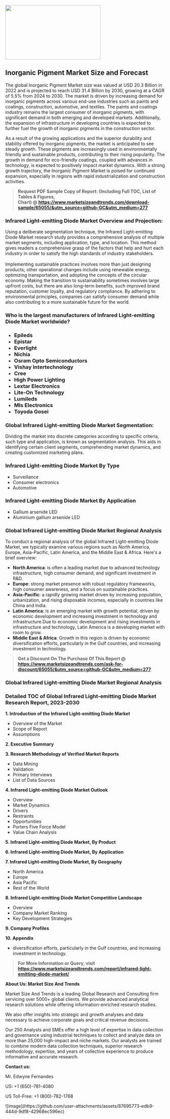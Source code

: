 <p><img class="alignnone size-medium wp-image-20088" src="https://ffe5etoiles.com/wp-content/uploads/2024/12/MST1-300x171.png" alt="" width="300" height="171" /></p><h2>Inorganic Pigment Market Size and Forecast</h2><p>The global Inorganic Pigment Market size was valued at USD 20.3 Billion in 2022 and is projected to reach USD 31.4 Billion by 2030, growing at a CAGR of 5.5% from 2024 to 2030. The market is driven by increasing demand for inorganic pigments across various end-use industries such as paints and coatings, construction, automotive, and textiles. The paints and coatings industry remains the largest consumer of inorganic pigments, with significant demand in both emerging and developed markets. Additionally, the expansion of infrastructure in developing countries is expected to further fuel the growth of inorganic pigments in the construction sector.</p><p>As a result of the growing applications and the superior durability and stability offered by inorganic pigments, the market is anticipated to see steady growth. These pigments are increasingly used in environmentally friendly and sustainable products, contributing to their rising popularity. The growth in demand for eco-friendly coatings, coupled with advances in technology, is expected to positively impact market dynamics. With a strong growth trajectory, the Inorganic Pigment Market is poised for continued expansion, especially in regions with rapid industrialization and construction activities.</p></p><blockquote id="" class=""><strong>Request PDF Sample Copy of Report: (Including Full TOC, List of Tables &amp; Figures, Chart)&nbsp;@&nbsp;<strong><a href="https://www.marketsizeandtrends.com/download-sample/65055/&utm_source=github-GC&utm_medium=277" target="_blank">https://www.marketsizeandtrends.com/download-sample/65055/&utm_source=github-GC&utm_medium=277</a></strong></strong></blockquote><h3 id="" class="">Infrared Light-emitting Diode Market&nbsp;Overview and Projection:</h3><p id="" class="">Using a deliberate segmentation technique, the Infrared Light-emitting Diode Market research study provides a comprehensive analysis of multiple market segments, including application, type, and location. This method gives readers a comprehensive grasp of the factors that help and hurt each industry in order to satisfy the high standards of industry stakeholders. <br /> <br />Implementing sustainable practices involves more than just designing products; other operational changes include using renewable energy, optimizing transportation, and adopting the concepts of the circular economy. Making the transition to sustainability sometimes involves large upfront costs, but there are also long-term benefits, such improved brand reputation, customer loyalty, and regulatory compliance. By adhering to environmental principles, companies can satisfy consumer demand while also contributing to a more sustainable future for the world.</p><h3 id="" class="">Who is the largest manufacturers of&nbsp;Infrared Light-emitting Diode Market worldwide?</h3><h3 class=""><p><ul><li>Epileds </li><li> Epistar </li><li> Everlight </li><li> Nichia </li><li> Osram Opto Semiconductors </li><li> Vishay Intertechnology </li><li> Cree </li><li> High Power Lighting </li><li> Lextar Electronics </li><li> Lite-On Technology </li><li> Lumileds </li><li> Mls Electronics </li><li> Toyoda Gosei</li></ul></p></h3><h3 id="" class="">Global&nbsp;Infrared Light-emitting Diode Market Segmentation:</h3><p id="" class="">Dividing the market into discrete categories according to specific criteria, such type and application, is known as segmentation analysis. This aids in identifying certain client segments, comprehending market dynamics, and creating customized marketing plans.</p><h3 id="" class="">Infrared Light-emitting Diode Market&nbsp;By Type</h3><p><p><ul><li>Surveillance</li><li> Consumer electronics</li><li> Automotive</p></li></ul></p></p><h3 id="" class="">Infrared Light-emitting Diode Market&nbsp;By Application</h3><p class=""><p><ul><li>Gallium arsenide LED</li><li> Aluminium gallium arsenide LED</li></ul></p></p><h3 id="" class="">Global Infrared Light-emitting Diode Market Regional Analysis</h3><p id="" class="">To conduct a regional analysis of the global Infrared Light-emitting Diode Market, we typically examine various regions such as North America, Europe, Asia-Pacific, Latin America, and the Middle East &amp; Africa. Here's a brief overview:</p><ul><li><strong>North America</strong>: is often a leading market due to advanced technology infrastructure, high consumer demand, and significant investment in R&amp;D.</li><li><strong>Europe</strong>: strong market presence with robust regulatory frameworks, high consumer awareness, and a focus on sustainable practices.</li><li><strong>Asia-Pacific</strong>: a rapidly growing market driven by increasing population, urbanization, and rising disposable incomes, especially in countries like China and India.</li><li><strong>Latin America</strong>: is an emerging market with growth potential, driven by economic development and increasing investment in technology and infrastructure.Due to economic development and rising investments in infrastructure and technology, Latin America is a developing market with room to grow.</li><li><strong>Middle East &amp; Africa</strong>: Growth in this region is driven by economic diversification efforts, particularly in the Gulf countries, and increasing investment in technology.</li></ul><blockquote id="" class=""><strong>Get a Discount On The Purchase Of This Report @ <strong><a href="https://www.marketsizeandtrends.com/ask-for-discount/65055/&utm_source=github-GC&utm_medium=277" target="_blank">https://www.marketsizeandtrends.com/ask-for-discount/65055/&utm_source=github-GC&utm_medium=277</a></strong></strong></blockquote><h3 id="" class="">Global Infrared Light-emitting Diode Market Regional Analysis</h3><h3 id="" class="">Detailed TOC of Global Infrared Light-emitting Diode Market Research Report, 2023-2030</h3><p id="" class=""><strong>1. Introduction of the Infrared Light-emitting Diode Market</strong></p><ul><li>Overview of the Market</li><li>Scope of Report</li><li>Assumptions</li></ul><p id="" class=""><strong>2. Executive Summary</strong></p><p id="" class=""><strong>3. Research Methodology of Verified Market Reports</strong></p><ul><li>Data Mining</li><li>Validation</li><li>Primary Interviews</li><li>List of Data Sources</li></ul><p id="" class=""><strong>4. Infrared Light-emitting Diode Market Outlook</strong></p><ul><li>Overview</li><li>Market Dynamics</li><li>Drivers</li><li>Restraints</li><li>Opportunities</li><li>Porters Five Force Model</li><li>Value Chain Analysis</li></ul><p id="" class=""><strong>5. Infrared Light-emitting Diode Market, By Product</strong></p><p id="" class=""><strong>6. Infrared Light-emitting Diode Market, By Application</strong></p><p id="" class=""><strong>7. Infrared Light-emitting Diode Market, By Geography</strong></p><ul><li>North America</li><li>Europe</li><li>Asia Pacific</li><li>Rest of the World</li></ul><p id="" class=""><strong>8. Infrared Light-emitting Diode Market Competitive Landscape</strong></p><ul><li>Overview</li><li>Company Market Ranking</li><li>Key Development Strategies</li></ul><p id="" class=""><strong>9. Company Profiles</strong></p><p id="" class=""><strong>10. Appendix</strong></p><ul><li>diversification efforts, particularly in the Gulf countries, and increasing investment in technology.</li></ul><blockquote id="" class=""><strong>For More Information or Query, visit <strong><strong><a href="https://www.marketsizeandtrends.com/report/infrared-light-emitting-diode-market/" target="_blank">https://www.marketsizeandtrends.com/report/infrared-light-emitting-diode-market/</a></strong></strong></strong></blockquote><p id="" class=""><strong>About Us: Market Size And Trends</strong></p><p id="" class="">Market Size And Trends is a leading Global Research and Consulting firm servicing over 5000+ global clients. We provide advanced analytical research solutions while offering information-enriched research studies.</p><p id="" class="">We also offer insights into strategic and growth analyses and data necessary to achieve corporate goals and critical revenue decisions.</p><p id="" class="">Our 250 Analysts and SMEs offer a high level of expertise in data collection and governance using industrial techniques to collect and analyze data on more than 25,000 high-impact and niche markets. Our analysts are trained to combine modern data collection techniques, superior research methodology, expertise, and years of collective experience to produce informative and accurate research.</p><p id="" class=""><strong>Contact us:</strong></p><p id="" class="">Mr. Edwyne Fernandes</p><p id="" class="">US: +1 (650)-781-4080</p><p id="" class="">US Toll-Free: +1 (800)-782-1768</p>
![image](https://github.com/user-attachments/assets/87695773-edb9-444d-9df8-42968ec596ec)
